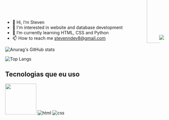 - 👋 Hi, I’m Steven
- 👀 I'm interested in website and database development
- 🌱 I’m currently learning HTML, CSS and Python
- 📫 How to reach me stevenndev8@gmail.com

![Anurag's GitHub stats](https://github-readme-stats.vercel.app/api?username=steven-dev8&show_icons=true&theme=dark&locale=pt-br)

![Top Langs](https://github-readme-stats.vercel.app/api/top-langs/?username=steven-dev8&layout=compact&theme=dark)

## Tecnologias que eu uso
<div>
    <img src="https://img.shields.io/badge/Python-14354C?style=for-the-badge&logo=python&logoColor=white" width="101">
    <img src="https://img.shields.io/badge/HTML5-E34F26?style=for-the-badge&logo=html5&logoColor=white" alt="html">
    <img src="https://img.shields.io/badge/CSS3-1572B6?style=for-the-badge&logo=css3&logoColor=white" alt="css">
</div>

<div style="margin: -263px 0px 0px 500px; width: 320px">
    <img src="https://i.pinimg.com/originals/42/83/6a/42836adf0826dbfa27034fc55566d3a2.gif">
</div>

<div style="margin: -190px 0px 0px 460px">
    <img style="width: 400px; height: 200px"src="https://cdn.discordapp.com/attachments/879885461903007756/1284358708310048768/moldura-removebg-preview.png?ex=66e657c2&is=66e50642&hm=9e289ebe071b734edaa83b8dd89487606a99d112a868473eac4ddd2633d72207&.png">
</div>
